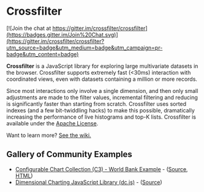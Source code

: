 # Crossfilter

[![Join the chat at https://gitter.im/crossfilter/crossfilter](https://badges.gitter.im/Join%20Chat.svg)](https://gitter.im/crossfilter/crossfilter?utm_source=badge&utm_medium=badge&utm_campaign=pr-badge&utm_content=badge)

**Crossfilter** is a JavaScript library for exploring large multivariate datasets in the browser. Crossfilter supports extremely fast (<30ms) interaction with coordinated views, even with datasets containing a million or more records.

Since most interactions only involve a single dimension, and then only small adjustments are made to the filter values, incremental filtering and reducing is significantly faster than starting from scratch. Crossfilter uses sorted indexes (and a few bit-twiddling hacks) to make this possible, dramatically increasing the perfor­mance of live histograms and top-K lists. Crossfilter is available under the [Apache License](/square/crossfilter/blob/master/LICENSE).

Want to learn more? [See the wiki.](https://github.com/crossfilter/crossfilter/wiki)

## Gallery of Community Examples

* [Configurable Chart Collection (C3) - World Bank Example](http://drarmstr.github.io/c3/examples/#worldbank) - ([Source](http://drarmstr.github.io/c3/examples/#worldbank/source), [HTML](http://drarmstr.github.io/c3/examples/#worldbank/html))
* [Dimensional Charting JavaScript Library (dc.js)](https://dc-js.github.io/dc.js/) - ([Source](https://dc-js.github.io/dc.js/docs/stock.html))

